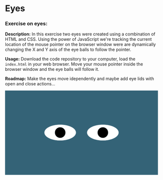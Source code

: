 Eyes
======
### Exercise on eyes:

**Description:** In this exercise two eyes were created using a combination of HTML and CSS. Using the power of JavaScript we're tracking the current location of the mouse pointer on the browser window were are dynamically changing the X and Y axis of the eye balls to follow the pointer.

**Usage:** Download the code repository to your computer, load the `index.html` in your web browser. Move your mouse pointer inside the browser window and the eye balls will follow it.

**Roadmap:** Make the eyes move idependently and maybe add eye lids with open and close actions...


<img src= "images/Eyes.gif" alt="Eyes Excercise"/>
